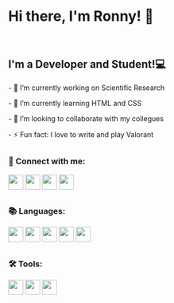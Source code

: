 <h1>Hi there, I'm Ronny! 👋</h1>
<div>
  <br />
  <h2>I'm a Developer and Student!💻</h2>
  <p>- 🔭 I’m currently working on Scientific Research</p>
  <p>- 🌱 I’m currently learning HTML and CSS</p>
  <p>- 👯 I’m looking to collaborate with my collegues</p>
  <p>- ⚡ Fun fact: I love to write and play Valorant</p>
</div>

##

<div style="display: inline_block">
  <p>
    <strong><h3>📱 Connect with me:</h3></strong>
  </p>
  <a href="mailto: ronnylrsd@gmail.com">
    <img
      height="30"
      src="https://img.shields.io/badge/Gmail-D14836?style=for-the-badge&logo=gmail&logoColor=white"
  /></a>
  <a href="https://www.instagram.com/ronny.ribeiro1604/">
    <img
      height="30"
      src="https://img.shields.io/badge/Instagram-E4405F?style=for-the-badge&logo=instagram&logoColor=white"
  /></a>
  <a href="https://www.linkedin.com/in/ronny-lima-ribeiro-da-silva/">
    <img
      height="30"
      src="https://img.shields.io/badge/LinkedIn-0077B5?style=for-the-badge&logo=linkedin&logoColor=white"
  /></a>
  <a href="https://twitter.com/ronnylrsd">
    <img
      height="30"
      src="https://img.shields.io/badge/Twitter-1DA1F2?style=for-the-badge&logo=twitter&logoColor=white"
  /></a>
</div>

##

<div style="display: inline_block">
  <p>
    <strong><h3>📚 Languages:</h3></strong>
  </p>
  <img
    height="30em"
    src="https://img.shields.io/badge/CSS3-1572B6?style=for-the-badge&logo=css3&logoColor=white"
  />
  <img
    height="30em"
    src="https://img.shields.io/badge/HTML5-E34F26?style=for-the-badge&logo=html5&logoColor=white"
  />
  <img
    height="30em"
    src="https://img.shields.io/badge/Java-ED8B00?style=for-the-badge&logo=java&logoColor=white"
  />
  <img height="30rem" src="https://img.shields.io/badge/JavaScript-323330?style=for-the-badge&logo=javascript&logoColor=F7DF1E"/>
  <img height="30rem" src="https://img.shields.io/badge/Python-FFD43B?style=for-the-badge&logo=python&logoColor=darkgreen">
</div>

##

<div style="display: inline_block">
  <p>
    <strong><h3>🛠️ Tools:</h3></strong>
  </p>
  <img
    height="30em"
    src="https://img.shields.io/badge/Amazon_AWS-232F3E?style=for-the-badge&logo=amazon-aws&logoColor=white"
  />
  <img
    height="30em"
    src="https://img.shields.io/badge/Arduino_IDE-00979D?style=for-the-badge&logo=arduino&logoColor=white"
  />
  <img
    height="30em"
    src="https://img.shields.io/badge/Visual_Studio_Code-0078D4?style=for-the-badge&logo=visual%20studio%20code&logoColor=white"
  />
</div>
